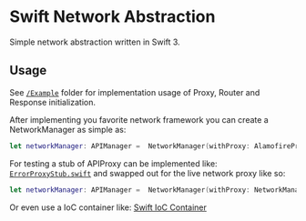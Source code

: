 # Swift Network Abstraction
Simple network abstraction written in Swift 3.

## Usage
See [`/Example`](https://github.com/Kleemann/Swift-Network-Abstraction/tree/master/Example)  folder for implementation usage of Proxy, Router and Response initialization.

After implementing you favorite network framework you can create a NetworkManager as simple as:
```swift
let networkManager: APIManager =  NetworkManager(withProxy: AlamofireProxyImplementation())
```
For testing a stub of APIProxy can be implemented like: [`ErrorProxyStub.swift`](https://github.com/Kleemann/Swift-Network-Abstraction/blob/master/Example/ErrorProxyStub.swift) and swapped out for the live network proxy like so:

```swift
let networkManager: APIManager =  NetworkManager(withProxy: NetworkManager(withProxy: ErrorProxyStub(withError: NetworkError.server, andStatusCode: 500))
```

Or even use a IoC container like: [Swift IoC Container](https://github.com/Kleemann/Swift-IoC-Container)
